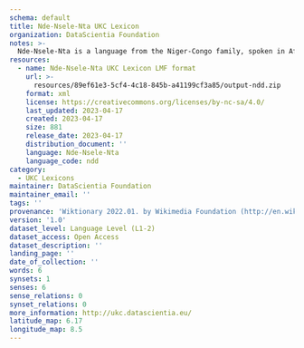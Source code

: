 ```yaml
---
schema: default
title: Nde-Nsele-Nta UKC Lexicon
organization: DataScientia Foundation
notes: >-
  Nde-Nsele-Nta is a language from the Niger-Congo family, spoken in Africa. The UKC Lexicon of Nde-Nsele-Nta is represented as a lexico-semantic network. It consists of words, word senses, synsets, as well as sense-level and synset-level relationships.
resources:
  - name: Nde-Nsele-Nta UKC Lexicon LMF format
    url: >-
      resources/89ef61e3-5cf4-4c18-845b-a41199cf3a85/output-ndd.zip
    format: xml
    license: https://creativecommons.org/licenses/by-nc-sa/4.0/
    last_updated: 2023-04-17
    created: 2023-04-17
    size: 881
    release_date: 2023-04-17
    distribution_document: ''
    language: Nde-Nsele-Nta
    language_code: ndd
category:
  - UKC Lexicons
maintainer: DataScientia Foundation
maintainer_email: ''
tags: ''
provenance: 'Wiktionary 2022.01. by Wikimedia Foundation (http://en.wiktionary.org); Princeton WordNet 2.1 by Princeton University (https://wordnet.princeton.edu)'
version: '1.0'
dataset_level: Language Level (L1-2)
dataset_access: Open Access
dataset_description: ''
landing_page: ''
date_of_collection: ''
words: 6
synsets: 1
senses: 6
sense_relations: 0
synset_relations: 0
more_information: http://ukc.datascientia.eu/
latitude_map: 6.17
longitude_map: 8.5
---
```


